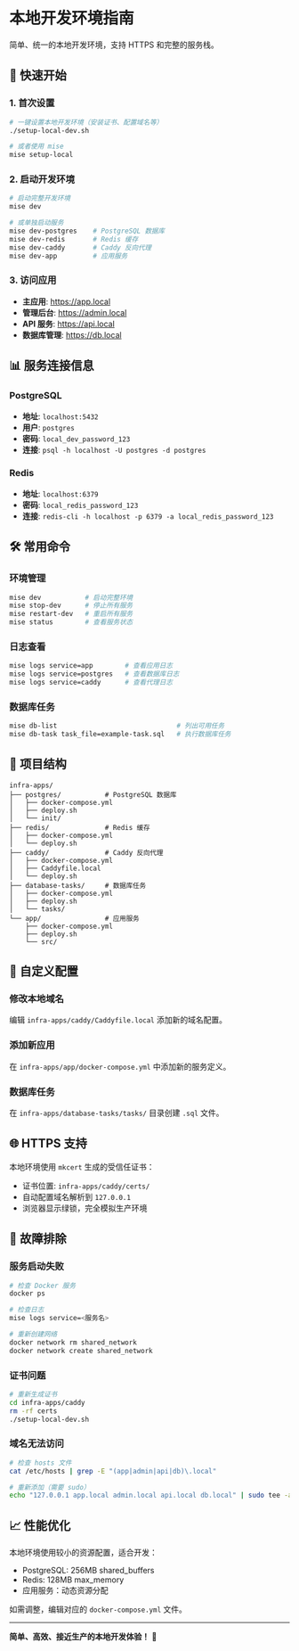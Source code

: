 # 本地开发环境指南

简单、统一的本地开发环境，支持 HTTPS 和完整的服务栈。

## 🚀 快速开始

### 1. 首次设置

```bash
# 一键设置本地开发环境（安装证书、配置域名等）
./setup-local-dev.sh

# 或者使用 mise
mise setup-local
```

### 2. 启动开发环境

```bash
# 启动完整开发环境
mise dev

# 或单独启动服务
mise dev-postgres    # PostgreSQL 数据库
mise dev-redis       # Redis 缓存
mise dev-caddy       # Caddy 反向代理
mise dev-app         # 应用服务
```

### 3. 访问应用

- **主应用**: https://app.local
- **管理后台**: https://admin.local
- **API 服务**: https://api.local
- **数据库管理**: https://db.local

## 📊 服务连接信息

### PostgreSQL
- **地址**: `localhost:5432`
- **用户**: `postgres`
- **密码**: `local_dev_password_123`
- **连接**: `psql -h localhost -U postgres -d postgres`

### Redis
- **地址**: `localhost:6379`
- **密码**: `local_redis_password_123`
- **连接**: `redis-cli -h localhost -p 6379 -a local_redis_password_123`

## 🛠️ 常用命令

### 环境管理
```bash
mise dev           # 启动完整环境
mise stop-dev      # 停止所有服务
mise restart-dev   # 重启所有服务
mise status        # 查看服务状态
```

### 日志查看
```bash
mise logs service=app        # 查看应用日志
mise logs service=postgres   # 查看数据库日志
mise logs service=caddy      # 查看代理日志
```

### 数据库任务
```bash
mise db-list                              # 列出可用任务
mise db-task task_file=example-task.sql   # 执行数据库任务
```

## 📁 项目结构

```
infra-apps/
├── postgres/           # PostgreSQL 数据库
│   ├── docker-compose.yml
│   ├── deploy.sh
│   └── init/
├── redis/              # Redis 缓存
│   ├── docker-compose.yml
│   └── deploy.sh
├── caddy/              # Caddy 反向代理
│   ├── docker-compose.yml
│   ├── Caddyfile.local
│   └── deploy.sh
├── database-tasks/     # 数据库任务
│   ├── docker-compose.yml
│   ├── deploy.sh
│   └── tasks/
└── app/                # 应用服务
    ├── docker-compose.yml
    ├── deploy.sh
    └── src/
```

## 🔧 自定义配置

### 修改本地域名
编辑 `infra-apps/caddy/Caddyfile.local` 添加新的域名配置。

### 添加新应用
在 `infra-apps/app/docker-compose.yml` 中添加新的服务定义。

### 数据库任务
在 `infra-apps/database-tasks/tasks/` 目录创建 `.sql` 文件。

## 🌐 HTTPS 支持

本地环境使用 `mkcert` 生成的受信任证书：
- 证书位置: `infra-apps/caddy/certs/`
- 自动配置域名解析到 `127.0.0.1`
- 浏览器显示绿锁，完全模拟生产环境

## 🚫 故障排除

### 服务启动失败
```bash
# 检查 Docker 服务
docker ps

# 检查日志
mise logs service=<服务名>

# 重新创建网络
docker network rm shared_network
docker network create shared_network
```

### 证书问题
```bash
# 重新生成证书
cd infra-apps/caddy
rm -rf certs
./setup-local-dev.sh
```

### 域名无法访问
```bash
# 检查 hosts 文件
cat /etc/hosts | grep -E "(app|admin|api|db)\.local"

# 重新添加（需要 sudo）
echo "127.0.0.1 app.local admin.local api.local db.local" | sudo tee -a /etc/hosts
```

## 📈 性能优化

本地环境使用较小的资源配置，适合开发：
- PostgreSQL: 256MB shared_buffers
- Redis: 128MB max_memory
- 应用服务：动态资源分配

如需调整，编辑对应的 `docker-compose.yml` 文件。

---

**简单、高效、接近生产的本地开发体验！** 🎉

